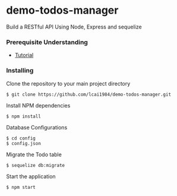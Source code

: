 # demo-todos-manager
Build a RESTful API Using Node, Express and sequelize

### Prerequisite Understanding

* [Tutorial](https://arjunphp.com/build-restful-api-using-node-express-sequelize/)

### Installing

Clone the repository to your main project directory

```
$ git clone https://github.com/lcai1984/demo-todos-manager.git
```

Install NPM dependencies
```
$ npm install
```

Database Configurations
```
$ cd config
$ config.json
```

Migrate the Todo table
```
$ sequelize db:migrate
```

Start the application
```
$ npm start
```
